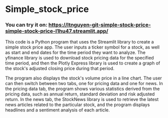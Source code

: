 # Simple_stock_price
### You can try it on: https://ltnguyen-git-simple-stock-price-simple-stock-price-l1hu47.streamlit.app/
This code is a Python program that uses the Streamlit library to create a simple stock price app. The user inputs a ticker symbol for a stock, as well as start and end dates for the time period they want to analyze. The yfinance library is used to download stock pricing data for the specified time period, and then the Plotly Express library is used to create a graph of the stock's adjusted closing price during that period.

The program also displays the stock's volume price in a line chart. The user can then switch between two tabs, one for pricing data and one for news. In the pricing data tab, the program shows various statistics derived from the pricing data, such as annual return, standard deviation and risk adjusted return. In the news tab, the StockNews library is used to retrieve the latest news articles related to the particular stock, and the program displays headlines and a sentiment analysis of each article.
